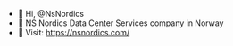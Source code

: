 - 👋 Hi, @NsNordics
- 👀 NS Nordics	Data Center Services company in Norway
- 🌱 Visit: https://nsnordics.com/
<!---
NS Nordics is a top consulting firm that comes up with new, green ways to solve problems. Our knowledge of green energy, energy efficiency, and sustainable development in the Nordic countries helps companies and groups lower their carbon footprint and use clean technologies. Check out our services and join us as we move toward a world that is more safe and robust.
--->
